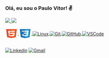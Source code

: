
### Olá, eu sou o Paulo Vitor! ✌️

<div display="flex">
<a href="https://github.com/PauloVitor1">
  <img height="170em" src="https://github-readme-stats.vercel.app/api?username=PauloVitor1&show_icons=true&theme=dracula&include_all_commits=true&count_private=true">
  <img height="170em" src="https://github-readme-stats.vercel.app/api/top-langs/?username=PauloVitor1&layout=compact&langs_count=7&theme=dracula"/> 
</div>


<div style="display: inline_block"><br>
  <img align="center" alt="Paulo-HTML" height="30" width="40" src="https://raw.githubusercontent.com/devicons/devicon/master/icons/html5/html5-original.svg">
  <img align="center" alt="Paulo-CSS" height="30" width="40" src="https://raw.githubusercontent.com/devicons/devicon/master/icons/css3/css3-original.svg">
   <img align="center" alt="Linux" height="30" width="40" src="https://cdn.jsdelivr.net/gh/devicons/devicon/icons/linux/linux-original.svg">
   <img align="center" alt="Git" height="30" width="40" src="https://cdn.jsdelivr.net/gh/devicons/devicon/icons/git/git-original.svg" >
  <img align="center" alt="GitHub" height="30" width="40" src="https://cdn.jsdelivr.net/gh/devicons/devicon/icons/github/github-original.svg" >
   <img align="center" alt="VSCode" height="30" width="40" src="https://cdn.jsdelivr.net/gh/devicons/devicon/icons/vscode/vscode-original.svg">
</div><br>

[![Linkedin](https://img.shields.io/badge/LinkedIn-0077B5?style=for-the-badge&logo=linkedin&logoColor=white)](http://linkedin.com/in/paulo-vitor3101)
[![Gmail](https://img.shields.io/badge/Gmail-D14836?style=for-the-badge&logo=gmail&logoColor=white)](paulovitorprogramador3101@gmail.com)

